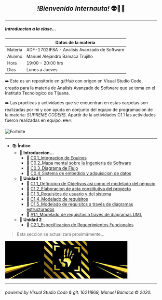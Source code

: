 <div align="center"> <p><h2><i>!Bienvenido Internauta!</i> 👽🙌🏻</h2></p> </div>

___
##### Introduccion a la clase...


|  | Datos de la materia |
| - | - |
| Materia | ADF-1702IF8A - Analisis Avanzado de Software |
| Alumno | Manuel Alejandro Bamaca Trujillo |
| Hora | 19:00 - 20:00 hrs |
| Dias | Lunes a Jueves |


:arrow_right:  Este es un repositorio en _gitHub_ con origen en Visual Studio Code, creado para la materia de Analisis Avanzado de Software que se toma en el Instituto Tecnologico de Tijuana.

:arrow_right: Las practicas y actividades que se encuentran en estas carpetas son realizadas por mi y con ayuda en conjunto del equipo de programacion de la materia: _SUPREME CODERS_. Apartir de la actividades C1.1 las actividades fueron realizadas en equipo. :family::fire:.

![Fortnite](https://progameguides.com/wp-content/uploads/2020/02/featured-fortnite-c2-season2-guide.jpg)  
___
- :books: **Índice**
  - :orange_book: **Introduccion...**
    - :bookmark_tabs: [C0.1_Integracion de Equipos](/blog/C0.1_ManuelBamaca_SupremeCoders.md)
    - :bookmark_tabs: [C0.2_Mapa mental sobre la Ingenieria de Software](blog/C0.2_ManuelBamaca_SupremeCoders.md)
    - :bookmark_tabs: [C0.3_Diagrama de Flujo](/blog/C0.3_ManuelBamaca_SupremeCoders.md)
    - :bookmark_tabs: [C0.4_Sistema de embedido y adquisicion de datos](blog/C0.4_ManuelBamaca_SupremeCoders.md)
  - :closed_book: **Unidad 1**
    - :bookmark_tabs: [C1.1_Definicion de Objetivos asi como el modelado del negocio]()
    - :bookmark_tabs: [C1.2_Elaboracion de acta constitutiva del proyecto](blog/C1.2_ManuelBamaca_SupremeCoders.md)
    - :bookmark_tabs: [C1.3_Requisitos de usuario y del sistema](blog/C1.3_ManuelBamaca_SupremeCoders.md)
    - :bookmark_tabs: [C1.4_Modelado de requisitos](blog/C1.4_ManuelBamaca_SupremeCoders.md)
    - :bookmark_tabs: [C1.5_Modelado de requisitos a través de diagramas estructurados](blog/C1.5_ManuelBamaca_SupremeCoders.md)
    - :bookmark_tabs: [A1.1_Modelado de requisitos a través de diagramas UML](docs/A1.1_ManuelBamaca_SupremeCoders.md)
  - :green_book: **Unidad 2**
    - :bookmark_tabs: [C2.1_Especificacion de Requerimientos Funcionales]()

> Esta sección se actualizará proximámente...


![F](..img/../img/f/images.jpg)
___
###### powered by Visual Studio Code & git. 16211969, Manuel Bamaca © 2020.


